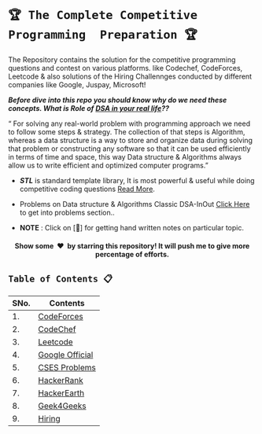 # `🏆 The Complete Competitive Programming  Preparation 🏆`

The Repository contains the solution for the competitive programming questions and contest on various platforms. like Codechef, CodeForces, Leetcode & also solutions of the Hiring Challennges conducted by different companies like Google, Juspay, Microsoft!

***Before dive into this repo you should know why do we need these concepts. What is Role of [DSA in your real life](https://mrpawan-gupta.medium.com/role-of-data-structures-algorithms-for-software-engineer-a6b1ea5a8701)??***


“ For solving any real-world problem with programming approach we need to follow some steps & strategy. The collection of that steps is Algorithm, whereas a data structure is a way to store and organize data during solving that problem or constructing any software so that it can be used efficiently in terms of time and space, this way Data structure & Algorithms always allow us to write efficient and optimized computer programs.”


* ***STL*** is standard template library, It is most powerful & useful while doing competitive coding questions [Read More]((https://github.com/mrpawan-gupta/DSA-inNout/tree/main/Resources/Cpp/CPP-STL)).

* Problems on Data structure & Algorithms Classic DSA-InOut [Click Here ](https://github.com/mrpawan-gupta/DSA-inNout) to get into problems section..

* **NOTE** : Click on [:blue_book:] for getting hand written notes on particular topic.

<h4 align="center">Show some &nbsp;❤️&nbsp; by starring this repository! It will push me to give more percentage of efforts.</h4>

## `Table of Contents 📋`
| **SNo.** | **Contents** |
| -------  | ------------ |
| 1.       | [CodeForces](https://github.com/mrpawan-gupta/Competitve-Coding/tree/master/01.%20CodeForces)  |
| 2.       | [CodeChef](https://github.com/mrpawan-gupta/Competitve-Coding/tree/master/02.%20CodeChef)      |
| 3.       | [Leetcode](https://github.com/mrpawan-gupta/Competitve-Coding/tree/master/03.%20LeetCode)      |
| 4.       | [Google Official](https://github.com/mrpawan-gupta/Competitve-Coding/tree/master/04.%20Goggle%20Official)      |
| 5.       | [CSES Problems](https://github.com/mrpawan-gupta/Competitve-Coding/tree/master/05.%20CSES%20)      |
| 6.       | [HackerRank](https://github.com/mrpawan-gupta/Competitve-Coding/tree/master/06.%20HackerRank)     |
| 7.       | [HackerEarth](https://github.com/mrpawan-gupta/Competitve-Coding/tree/master/07.%20HackerEarth)        |
| 8.       | [Geek4Geeks](https://github.com/mrpawan-gupta/Competitve-Coding/tree/master/08.%20Geek4Geeks)     |
| 9.       | [Hiring](https://github.com/mrpawan-gupta/Competitve-Coding/tree/master/09.%20Hiring)  |
